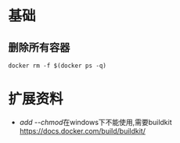# 基础

## 删除所有容器
```shell
docker rm -f $(docker ps -q)
```



# 扩展资料
* *add --chmod*在windows下不能使用,需要buildkit https://docs.docker.com/build/buildkit/

```shell 
```

 